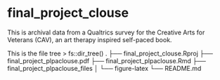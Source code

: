 # final_project_clouse
This is archival data from a Qualtrics survey for the Creative Arts for Veterans 
(CAV), an art therapy inspired self-paced book. 

This is the file tree > fs::dir_tree()
.
├── final_project_clouse.Rproj
├── final_project_plpaclouse.pdf
├── final_project_plpaclouse.Rmd
├── final_project_plpaclouse_files
│   └── figure-latex
└── README.md